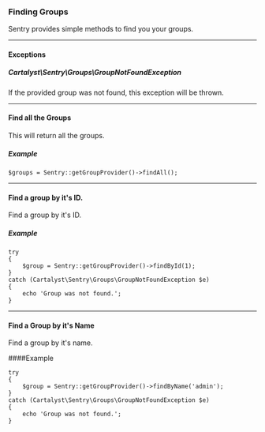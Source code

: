 ### Finding Groups

Sentry provides simple methods to find you your groups.

----------

#### Exceptions

##### Cartalyst\Sentry\Groups\GroupNotFoundException

If the provided group was not found, this exception will be thrown.

----------

#### Find all the Groups

This will return all the groups.

##### Example

	$groups = Sentry::getGroupProvider()->findAll();

----------

#### Find a group by it's ID.

Find a group by it's ID.

##### Example

	try
	{
		$group = Sentry::getGroupProvider()->findById(1);
	}
	catch (Cartalyst\Sentry\Groups\GroupNotFoundException $e)
	{
		echo 'Group was not found.';
	}

----------

#### Find a Group by it's Name

Find a group by it's name.

####Example

	try
	{
		$group = Sentry::getGroupProvider()->findByName('admin');
	}
	catch (Cartalyst\Sentry\Groups\GroupNotFoundException $e)
	{
		echo 'Group was not found.';
	}
